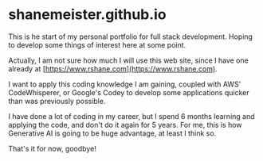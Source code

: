 # shanemeister.github.io

This is he start of my personal portfolio for full stack development. Hoping to develop some things of interest here at some point. 

Actually, I am not sure how much I will use this web site, since I have one already at [https://www.rshane.com](https://www.rshane.com). 

I want to apply this coding knowledge I am gaining, coupled with AWS' CodeWhisperer, or Google's Codey to develop some applications quicker than was previously possible.

I have done a lot of coding in my career, but I spend 6 months learning and applying the code, and don't do it again for 5 years. For me, this is how Generative AI is going to be huge advantage, at least I think so.

That's it for now, goodbye!
